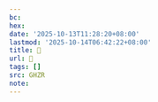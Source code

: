 ```yaml
---
bc:
hex:
date: '2025-10-13T11:28:20+08:00'
lastmod: '2025-10-14T06:42:22+08:00'
title: 󰜦
url: 󰜦
tags: []
src: GHZR
note:
---
```

